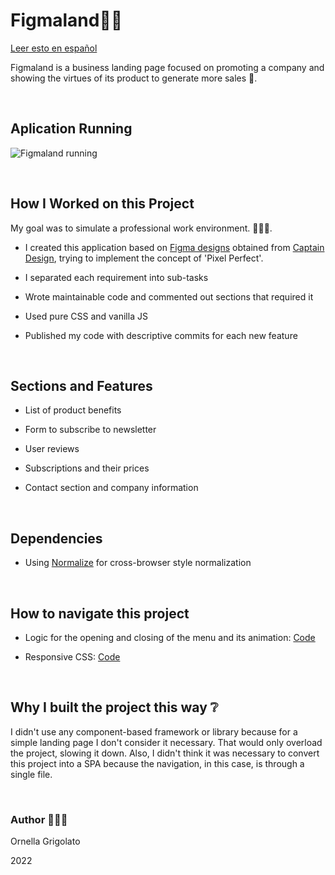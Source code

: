 # Figmaland💙💫

[Leer esto en español](https://github.com/OrnellaGrigolato/Figmaland-landing-page/blob/master/README.en.md)

Figmaland is a business landing page focused on promoting a company and showing the virtues of its product to generate more sales 💸.


<br/>

## Aplication Running

![Figmaland running](https://github.com/OrnellaGrigolato/Figmaland-landing-page/blob/master/Figmaland_Running.gif)

<br/>

## How I Worked on this Project

My goal was to simulate a professional work environment.
👩🏻‍💻.

- I created this application based on [Figma designs](https://figma.com/file/NMGd0gAgQzgpauqhs1vzNG/Figmaland--Business-Landing-page-%28Community%29?node-id=69%3A5241) obtained from [Captain Design](https://captain-design.com), trying to implement the concept of 'Pixel Perfect'.

- I separated each requirement into sub-tasks

- Wrote maintainable code and commented out sections that required it

- Used pure CSS and vanilla JS

- Published my code with descriptive commits for each new feature

<br/>

## Sections and Features

- List of product benefits

- Form to subscribe to newsletter

- User reviews

- Subscriptions and their prices

- Contact section and company information

<br/>

## Dependencies

- Using [Normalize](https://necolas.github.io/normalize.css/) for cross-browser style normalization

<br />

## How to navigate this project

- Logic for the opening and closing of the menu and its animation: [Code](https://github.com/OrnellaGrigolato/Figmaland-landing-page/blob/f3685b7e0718356a79e64c6bd1cc72493cb3c092/src/js.js#L16)

- Responsive CSS: [Code](https://github.com/OrnellaGrigolato/Figmaland-landing-page/blob/f3685b7e0718356a79e64c6bd1cc72493cb3c092/src/style.css#L270)

<br />

## Why I built the project this way ❔

I didn't use any component-based framework or library because for a simple landing page I don't consider it necessary. That would only overload the project, slowing it down. Also, I didn't think it was necessary to convert this project into a SPA because the navigation, in this case, is through a single file.

<br />

### Author 🙋🏻‍♀️

Ornella Grigolato

2022